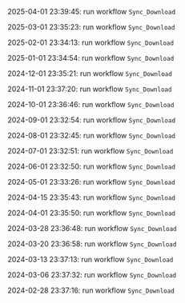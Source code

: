 2025-04-01 23:39:45: run workflow `Sync_Download` 

2025-03-01 23:35:23: run workflow `Sync_Download` 

2025-02-01 23:34:13: run workflow `Sync_Download` 

2025-01-01 23:34:54: run workflow `Sync_Download` 

2024-12-01 23:35:21: run workflow `Sync_Download` 

2024-11-01 23:37:20: run workflow `Sync_Download` 

2024-10-01 23:36:46: run workflow `Sync_Download` 

2024-09-01 23:32:54: run workflow `Sync_Download` 

2024-08-01 23:32:45: run workflow `Sync_Download` 

2024-07-01 23:32:51: run workflow `Sync_Download` 

2024-06-01 23:32:50: run workflow `Sync_Download` 

2024-05-01 23:33:26: run workflow `Sync_Download` 

2024-04-15 23:35:43: run workflow `Sync_Download` 

2024-04-01 23:35:50: run workflow `Sync_Download` 

2024-03-28 23:36:48: run workflow `Sync_Download` 

2024-03-20 23:36:58: run workflow `Sync_Download` 

2024-03-13 23:37:13: run workflow `Sync_Download` 

2024-03-06 23:37:32: run workflow `Sync_Download` 

2024-02-28 23:37:16: run workflow `Sync_Download` 



